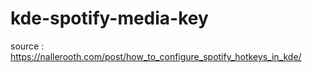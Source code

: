 # kde-spotify-media-key

source : https://nallerooth.com/post/how_to_configure_spotify_hotkeys_in_kde/
